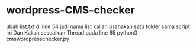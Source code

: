 # wordpress-CMS-checker

ubah list.txt di line 54 jadi nama list kalian usahakan satu folder sama script ini 
Dan Kalian sesuaikan Thread pada line 65
python3 cmswordpresschecker.py 

